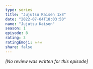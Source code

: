 ```yaml
---
type: series
title: "Jujutsu Kaisen 1x8"
date: "2022-07-04T18:03:50"
name: "Jujutsu Kaisen"
season: 1
episode: 8
rating: 3
ratingEmoji: ⭐️⭐️⭐️
share: false
---
```


_[No review was written for this episode]_
